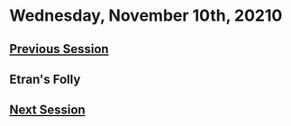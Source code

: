 # Wednesday, November 10th, 20210

## [Previous Session](2021-11-02.md)

## Etran's Folly

## [Next Session](url)
